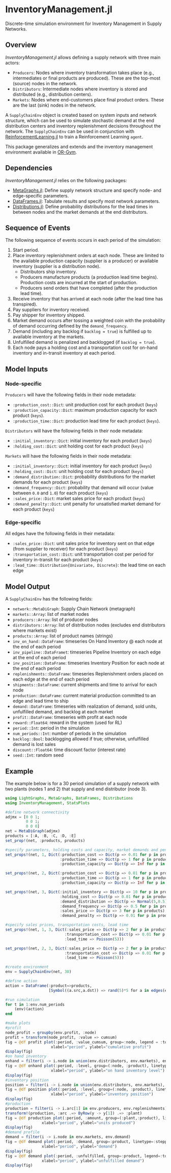 # InventoryManagement.jl

Discrete-time simulation environment for Inventory Management in Supply Networks.

## Overview

*InventoryManagement.jl* allows defining a supply network with three main actors:
- `Producers`: Nodes where inventory transformation takes place (e.g., intermediates or final products are produced). These are the top-most (source) nodes in the network.
- `Distributors`: Intermediate nodes where inventory is stored and distributed (e.g., distribution centers).
- `Markets`: Nodes where end-customers place final product orders. These are the last  (sink) nodes in the network.

A `SupplyChainEnv` object is created based on system inputs and network structure, which can be used to simulate stochastic demand at the end distribution centers and inventory replenishment decisions throughout the network. The `SupplyChainEnv` can be used in conjunction with [ReinforcementLearning.jl](https://github.com/JuliaReinforcementLearning/ReinforcementLearning.jl) to train a Reinforcement Learning `agent`.

This package generalizes and extends and the inventory management environment available in [OR-Gym](https://github.com/hubbs5/or-gym).

## Dependencies

*InventoryManagement.jl* relies on the following packages:
- [MetaGraphs.jl](https://github.com/JuliaGraphs/MetaGraphs.jl): Define supply network structure and specify node- and edge-specific parameters.
- [DataFrames.jl](https://github.com/JuliaData/DataFrames.jl): Tabulate results and specify most network parameters.
- [Distributions.jl](https://github.com/JuliaStats/Distributions.jl): Define probability distributions for the lead times in between nodes and the market demands at the end distributors.

## Sequence of Events

The following sequence of events occurs in each period of the simulation:
1. Start period.
2. Place inventory replenishment orders at each node. These are limited to the available production capacity (supplier is a producer) or available inventory (supplier is a distribution node).
   - Distributors ship inventory.
   - Producers manufacture products (a production lead time begins). Production costs are incurred at the start of production.
   - Producers send orders that have completed (after the production lead time).
4. Receive inventory that has arrived at each node (after the lead time has transpired).
5. Pay suppliers for inventory received.
6. Pay shipper for inventory shipped.
7. Market demand occurs after tossing a weighted coin with the probability of demand occurring defined by the `demand_frequency`.
8. Demand (including any backlog if `backlog = true`) is fulfilled up to available inventory at the markets.
9. Unfulfilled demand is penalized and backlogged (if `backlog = true`).
10. Each node pays a holding cost and a transportation cost for on-hand inventory and in-transit inventory at each period.

## Model Inputs

### Node-specific

`Producers` will have the following fields in their node metadata:
- `:production_cost::Dict`: unit production cost for each product (`keys`)
- `:production_capacity::Dict`: maximum production capacity for each product (`keys`).
- `:production_time::Dict`: production lead time for each product (`keys`).

`Distributors` will have the following fields in their node metadata:
- `:initial_inventory::Dict`: initial inventory for each product (`keys`)
- `:holding_cost::Dict`: unit holding cost for each product (`keys`)

`Markets` will have the following fields in their node metadata:
- `:initial_inventory::Dict`: initial inventory for each product (`keys`)
- `:holding_cost::Dict`: unit holding cost for each product (`keys`)
- `:demand_distribution::Dict`: probability distributions for the market demands for each product (`keys`)
- `:demand_frequency::Dict`: probability that demand will occur (value between `0.0` and `1.0`) for each product (`keys`)
- `:sales_price::Dict`: market sales price for each product (`keys`)
- `:demand_penalty::Dict`: unit penalty for unsatisfied market demand for each product (`keys`)

### Edge-specific

All edges have the following fields in their metadata:
- `:sales_price::Dict`: unit sales price for inventory sent on that edge (from supplier to receiver) for each product (`keys`)
- `:transportation_cost::Dict`: unit transportation cost per period for inventory in-transit for each product (`keys`)
- `:lead_time::Distribution{Univariate, Discrete}`: the lead time on each edge

## Model Output

A `SupplyChainEnv` has the following fields:
- `network::MetaDiGraph`: Supply Chain Network (metagraph)
- `markets::Array`: list of market nodes
- `producers::Array`: list of producer nodes
- `distributors::Array`: list of distribution nodes (excludes end distributors where markets exist)
- `products::Array`: list of product names (strings)
- `inv_on_hand::DataFrame`: timeseries On Hand Inventory @ each node at the end of each period
- `inv_pipeline::DataFramet`: timeseries Pipeline Inventory on each edge at the end of each period
- `inv_position::DataFrame`: timeseries Inventory Position for each node at the end of each period
- `replenishments::DataFrame`: timeseries Replenishment orders placed on each edge at the end of each period
- `shipments::DataFrame`: current shipments and time to arrival for each node
- `production::DataFrame`: current material production committed to an edge and lead time to ship
- `demand::DataFrame`: timeseries with realization of demand, sold units, unfulfilled demand, and backlog at each market
- `profit::DataFrame`: timeseries with profit at each node
- `reward::Float64`: reward in the system (used for RL)
- `period::Int`: period in the simulation
- `num_periods::Int`: number of periods in the simulation
- `backlog::Bool`: backlogging allowed if true; otherwise, unfulfilled demand is lost sales
- `discount::Float64`: time discount factor (interest rate)
- `seed::Int`: random seed

## Example

The example below is for a 30 period simulation of a supply network with two plants (nodes 1 and 2) that supply and end distributor (node 3).

```julia
using LightGraphs, MetaGraphs, DataFrames, Distributions
using InventoryManagement, StatsPlots

#define network connectivity
adjmx = [0 0 1;
         0 0 1;
         0 0 0]
net = MetaDiGraph(adjmx)
products = [:A, :B, :C, :D, :E]
set_prop!(net, :products, products)

#specify parameters, holding costs and capacity, market demands and penalty for unfilfilled demand
set_props!(net, 1, Dict(:production_cost => Dict(p => 0.01 for p in products),
                        :production_time => Dict(p => 1 for p in products),
                        :production_capacity => Dict(p => Inf for p in products)))

set_props!(net, 2, Dict(:production_cost => Dict(p => 0.01 for p in products),
                        :production_time => Dict(p => 1 for p in products),
                        :production_capacity => Dict(p => Inf for p in products)))

set_props!(net, 3, Dict(:initial_inventory => Dict(p => 10 for p in products),
                        :holding_cost => Dict(p => 0.01 for p in products),
                        :demand_distribution => Dict(p => Normal(5,0.5) for p in products),
                        :demand_frequency => Dict(p => 0.5 for p in products),
                        :sales_price => Dict(p => 3 for p in products),
                        :demand_penalty => Dict(p => 0.01 for p in products)))

#specify sales prices, transportation costs, lead time
set_props!(net, 1, 3, Dict(:sales_price => Dict(p => 2 for p in products),
                          :transportation_cost => Dict(p => 0.01 for p in products),
                          :lead_time => Poisson(5)))

set_props!(net, 2, 3, Dict(:sales_price => Dict(p => 2 for p in products),
                          :transportation_cost => Dict(p => 0.01 for p in products),
                          :lead_time => Poisson(5)))

#create environment
env = SupplyChainEnv(net, 30)

#define action
action = DataFrame(:product=>products,
                   [Symbol((a.src,a.dst)) => rand(5)*5 for a in edges(env.network)]...)

#run simulation
for t in 1:env.num_periods
    (env)(action)
end

#make plots
#profit
node_profit = groupby(env.profit, :node)
profit = transform(node_profit, :value => cumsum)
fig = @df profit plot(:period, :value_cumsum, group=:node, legend = :topleft,
                    xlabel="period", ylabel="cumulative profit")
display(fig)
#on hand inventory
onhand = filter(i -> i.node in union(env.distributors, env.markets), env.inv_on_hand)
fig = @df onhand plot(:period, :level, group=(:node, :product), linetype=:steppost,
                    xlabel="period", ylabel="on hand inventory level")
display(fig)
#inventory position
position = filter(i -> i.node in union(env.distributors, env.markets), env.inv_position)
fig = @df position plot(:period, :level, group=(:node, :product), linetype=:steppost,
                    xlabel="period", ylabel="inventory position")
display(fig)
#production
production = filter(i -> i.arc[1] in env.producers, env.replenishments)
transform!(production, :arc .=> ByRow(y -> y[1]) .=> :plant)
fig = @df production plot(:period, :amount, group=(:plant,:product), linetype=:steppost,
                xlabel="period", ylabel="units produced")
display(fig)
#demand profile
demand = filter(i -> i.node in env.markets, env.demand)
fig = @df demand plot(:period, :demand, group=:product, linetype=:steppost,
                xlabel="period", ylabel="demand")
display(fig)
fig = @df demand plot(:period, :unfulfilled, group=:product, legend=:topleft, linetype=:steppost,
                xlabel="period", ylabel="unfulfilled demand")
display(fig)

```
